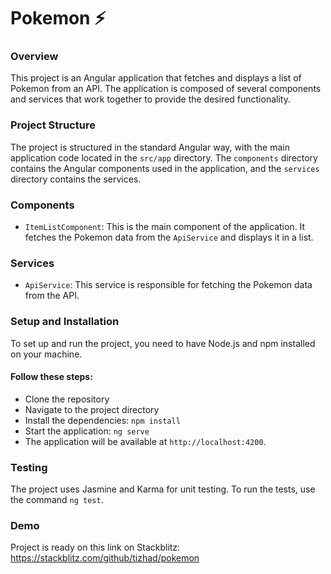 # Pokemon ⚡️

### Overview
This project is an Angular application that fetches and displays a list of Pokemon from an API.
The application is composed of several components and services that work together to provide the desired functionality.

### Project Structure
The project is structured in the standard Angular way, with the main application code located in the `src/app` directory.
The `components` directory contains the Angular components used in the application, and the `services` directory contains the services.

### Components
- `ItemListComponent`: This is the main component of the application. It fetches the Pokemon data from the `ApiService` and displays it in a list.

### Services
- `ApiService`: This service is responsible for fetching the Pokemon data from the API.

### Setup and Installation
To set up and run the project, you need to have Node.js and npm installed on your machine.

#### Follow these steps:
- Clone the repository
- Navigate to the project directory
- Install the dependencies: `npm install`
- Start the application: `ng serve`
- The application will be available at `http://localhost:4200`.

### Testing
The project uses Jasmine and Karma for unit testing. To run the tests, use the command `ng test`.

### Demo
Project is ready on this link on Stackblitz:
https://stackblitz.com/github/tizhad/pokemon
